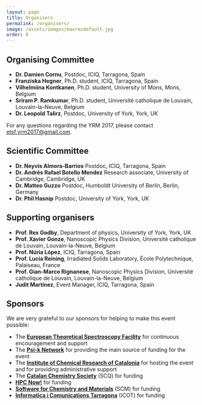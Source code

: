 ```yaml
---
layout: page
title: Organisers
permalink: /organisers/
image: /assets/images/maxresdefault.jpg
order: 6 
---
```

## Organising Committee
<b></b>

* **Dr. Damien Cornu**, Postdoc, ICIQ, Tarragona, Spain
* **Franziska Hegner**, Ph.D. student, ICIQ, Tarragona, Spain
* **Vilhelmiina Kontkanen**, Ph.D. student, University of Mons, Mons, Belgium
* **Sriram P. Ramkumar**, Ph.D. student, Université catholique de Louvain, Louvain-la-Neuve, Belgium
* **Dr. Leopold Talirz**, Postdoc, University of York, York, UK

For any questions regarding the YRM 2017, please contact [etsf.yrm2017@gmail.com](mailto:etsf.yrm2017@gmail.com).

## Scientific Committee
<b></b>

* **Dr. Neyvis Almora-Barrios** Postdoc, ICIQ, Tarragona, Spain
* **Dr. Andrés Rafael Botello Mendez** Research associate, University of Cambridge, Cambridge, UK
* **Dr. Matteo Guzzo** Postdoc, Humboldt University of Berlin, Berlin, Germany
* **Dr. Phil Hasnip** Postdoc, University of York, York, UK

<!--
## Keynote speakers
* **Dr. Michiel van Setten**,   Postdoc, Catholic University of Louvain, Louvain-la-Neuve, Belgium
* **Dr. Samuel Poncé**, Postdoc, University of Oxford, United Kingdom
* **Dr. Hugo Strand**, Postdoc, University of Fribourg, Switzerland
* **Dr. Jose A. Flores Livas**, Postdoc, University of Basel, Switzerland
* **Dr. Davide Sangalli**, Researcher, ISM Rome, Italy
//-->

## Supporting organisers
<b></b>

* **Prof. Rex Godby**, Department of physics, University of York, York, UK
* **Prof. Xavier Gonze**, Nanoscopic Physics Division, Université catholique de Louvain, Louvain-la-Neuve, Belgium
* **Prof. Núria López**, ICIQ, Tarragona, Spain
* **Prof. Lucia Reining**, Irradiated Solids Laboratory, École Polytechnique, Palaiseau, France
* **Prof. Gian-Marco Rignanese**, Nanoscopic Physics Division, Université catholique de Louvain, Louvain-la-Neuve, Belgium
* **Judit Martínez**, Event Manager, ICIQ, Tarragona, Spain

## Sponsors

We are very grateful to our sponsors for helping to make this event possible:

* The **[European Theoretical Spectroscopy Facility](http://www.etsf.eu)** for continuous encouragement and support
* The **[Psi-k Network](http://www.psi-k.net)** for providing the main source of funding for the event
* The **[Institute of Chemical Research of Catalonia](http://www.iciq.org)** for hosting the event and for providing administrative support
* The **[Catalan Chemistry Society](http://blogs.iec.cat/scq)** (SCQ) for funding
* **[HPC Now!](http://www.hpcnow.com/)** for funding
* **[Software for Chemistry and Materials](http://www.scm.com/)** (SCM) for funding
* **[Informatica i Comunications Tarragona](http://www.icot.es/)** (ICOT) for funding
